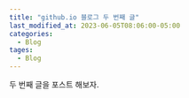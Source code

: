 ```yaml
---
title: "github.io 블로그 두 번째 글"
last_modified_at: 2023-06-05T08:06:00-05:00
categories:
  - Blog
tages:
  - Blog
---
```


두 번째 글을 포스트 해보자.
